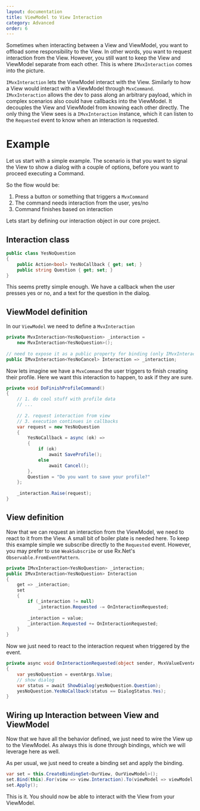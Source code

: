 ```yaml
---
layout: documentation
title: ViewModel to View Interaction
category: Advanced
order: 6
---
```


Sometimes when interacting between a View and ViewModel, you want to offload some responsibility to the View. In other words, you want
to request interaction from the View.
However, you still want to keep the View and ViewModel separate from each other. This is where `IMvxInteraction` comes into the picture.

`IMvxInteraction` lets the ViewModel interact with the View. Similarly to how a View would interact with a ViewModel through `MvxCommand`.
`IMvxInteraction` allows the dev to pass along an arbitrary payload, which in complex scenarios also could have callbacks into the ViewModel.
It decouples the View and ViewModel from knowing each other directly. The only thing the View sees is a `IMvxInteraction` instance, which it
can listen to the `Requested` event to know when an interaction is requested.

# Example

Let us start with a simple example. The scenario is that you want to signal the View to show a dialog with a couple of options, before you
want to proceed executing a Command.

So the flow would be:

1. Press a button or something that triggers a `MvxCommand`
2. The command needs interaction from the user, yes/no
3. Command finishes based on interaction

Lets start by defining our interaction object in our core project.

## Interaction class

```c#
public class YesNoQuestion
{
    public Action<bool> YesNoCallback { get; set; }
    public string Question { get; set; }
}
```

This seems pretty simple enough. We have a callback when the user presses yes or no, and a text for the question in the dialog.

## ViewModel definition

In our `ViewModel` we need to define a `MvxInteraction`

```c#
private MvxInteraction<YesNoQuestion> _interaction =
    new MvxInteraction<YesNoQuestion>();
    
// need to expose it as a public property for binding (only IMvxInteraction is needed in the view)
public IMvxInteraction<YesNoCancel> Interaction => _interaction;
```

Now lets imagine we have a `MvxCommand` the user triggers to finish creating their profile. Here we want this interaction to happen,
to ask if they are sure.

```c#
private void DoFinishProfileCommand()
{
    // 1. do cool stuff with profile data
    // ...
    
    // 2. request interaction from view
    // 3. execution continues in callbacks
    var request = new YesNoQuestion
    {
        YesNoCallback = async (ok) => 
        {
            if (ok)
                await SaveProfile();
            else
                await Cancel();
        },
        Question = "Do you want to save your profile?"
    };
    
    _interaction.Raise(request);
}
```

## View definition

Now that we can request an interaction from the ViewModel, we need to react to it from the View. A small bit of boiler plate is needed
here. To keep this example simple we subscribe directly to the `Requested` event. However, you may prefer to use `WeakSubscribe` or use Rx.Net's
`Observable.FromEventPattern`.

```c#
private IMvxInteraction<YesNoQuestion> _interaction;
public IMvxInteraction<YesNoQuestion> Interaction
{
    get => _interaction;
    set
    {
        if (_interaction != null)
            _interaction.Requested -= OnInteractionRequested;
            
        _interaction = value;
        _interaction.Requested += OnInteractionRequested;
    }
}
```

Now we just need to react to the interaction request when triggered by the event.

```c#
private async void OnInteractionRequested(object sender, MvxValueEventArgs<YesNoQuestion> eventArgs)
{
    var yesNoQuestion = eventArgs.Value;
    // show dialog
    var status = await ShowDialog(yesNoQuestion.Question);
    yesNoQuestion.YesNoCallback(status == DialogStatus.Yes);
}
```

## Wiring up Interaction between View and ViewModel

Now that we have all the behavior defined, we just need to wire the View up to the ViewModel. As always this is done through bindings, 
which we will leverage here as well.

As per usual, we just need to create a binding set and apply the binding.

```c#
var set = this.CreateBindingSet<OurView, OurViewModel>();
set.Bind(this).For(view => view.Interaction).To(viewModel => viewModel.Interaction).OneWay();
set.Apply();
```

This is it. You should now be able to interact with the View from your ViewModel.
